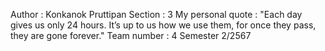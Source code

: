 Author : Konkanok Pruttipan
Section : 3
My personal quote : "Each day gives us only 24 hours. It’s up to us how we use them, for once they pass, they are gone forever."
Team number : 4
Semester 2/2567
